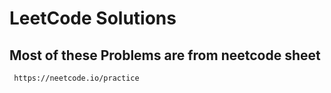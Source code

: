 # LeetCode Solutions

##  Most of these Problems are from neetcode sheet

``` 
 https://neetcode.io/practice  
```
